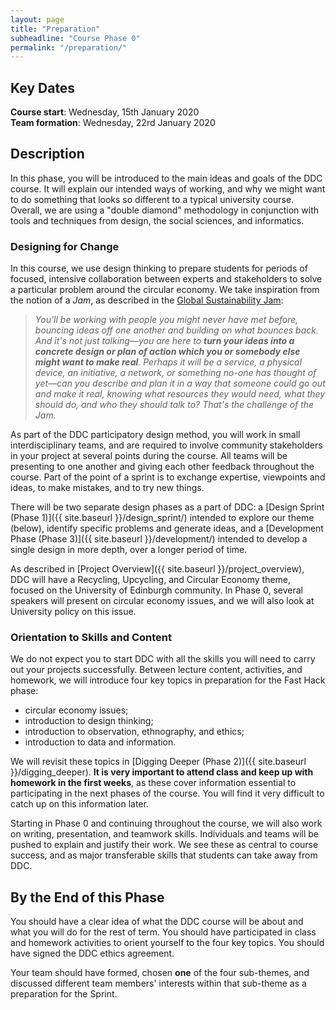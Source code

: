 ```yaml
---
layout: page
title: "Preparation"
subheadline: "Course Phase 0"
permalink: "/preparation/"
---
```



## Key Dates

**Course start**: Wednesday, 15th January 2020  
**Team formation**: Wednesday, 22rd January 2020


## Description

In this phase, you will be introduced to the main ideas and goals of the DDC
course. It will explain our intended ways of working, and why we might want to
do something that looks so different to a typical university course. Overall,
we are using a "double diamond" methodology in conjunction with tools and techniques
from design, the social sciences, and informatics.

### Designing for Change 

In this course, we use design thinking to prepare students for periods of focused, intensive
collaboration between experts and stakeholders to solve a
particular problem around the circular economy. We take inspiration from the notion of a *Jam*, as described in the [Global Sustainability Jam](http://planet.globalsustainabilityjam.org/content/whats-jam):

>*You'll be working with people you might never have met before, bouncing ideas off one another and building on what bounces back. And it's not just talking&mdash;you are here to **turn your ideas into a concrete design or plan of action which you or somebody else might want to make real**. Perhaps it will be a service, a physical device, an initiative, a network, or something no-one has thought of yet&mdash;can you describe and plan it in a way that someone could go out and make it real, knowing what resources they would need, what they should do, and who they should talk to?  That's the challenge of the Jam.*

As part of the DDC participatory design method, you will work in small interdisciplinary
teams, and are required to involve community stakeholders in your project at
several points during the course. All teams will be presenting to one another
and giving each other feedback throughout the course. Part of the point of a
sprint is to exchange expertise, viewpoints and ideas, to make mistakes, and to
try new things.

There will be two separate design phases as a part of DDC: a [Design Sprint (Phase 1)]({{ site.baseurl }}/design_sprint/)
intended to explore our theme (below), identify specific problems and generate
ideas, and a [Development Phase (Phase 3)]({{ site.baseurl }}/development/) intended to develop a single design in more
depth, over a longer period of time.

As described in [Project Overview]({{ site.baseurl }}/project_overview),
DDC will have a Recycling, Upcycling, and Circular Economy theme, focused on the
University of Edinburgh community. In Phase 0, several speakers will present
on circular economy issues, and we will also look at University policy on this issue. 


### Orientation to Skills and Content

We do not expect you to start DDC with all the skills you will
need to carry out your projects successfully. Between lecture content, activities, and homework, we
will introduce four key topics in preparation for the Fast Hack phase:

* circular economy issues;
* introduction to design thinking; 
* introduction to observation, ethnography, and ethics;
* introduction to data and information.

We will revisit these topics in [Digging Deeper (Phase 2)]({{ site.baseurl }}/digging_deeper). 
**It is very important to attend class and keep up with
homework in the first weeks**, as these cover information essential to
participating in the next phases of the course. You will find it very
difficult to catch up on this information later.

Starting in Phase 0 and continuing throughout the course, we will also work on
writing, presentation, and teamwork skills. Individuals and teams will be
pushed to explain and justify their work. We see these as central to course
success, and as major transferable skills that students can take away from
DDC.

## By the End of this Phase

You should have a clear idea of what the DDC course will be about and what you
will do for the rest of term. You should have participated in class and
homework activities to orient yourself to the four key topics. You should have
signed the DDC ethics agreement.

Your team should have formed, chosen **one** of the four sub-themes, and
discussed different team members' interests within that sub-theme as a
preparation for the Sprint.


